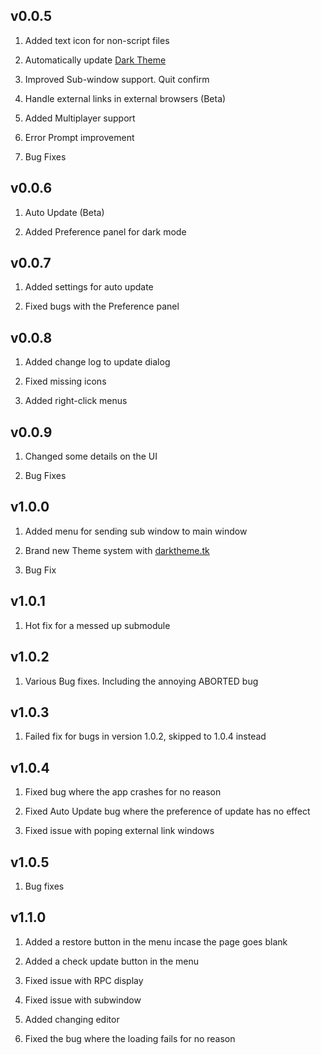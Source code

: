 ## v0.0.5

1. Added text icon for non-script files

2. Automatically update [Dark Theme](https://darktheme.tk)

3. Improved Sub-window support. Quit confirm

4. Handle external links in external browsers (Beta)

5. Added Multiplayer support

6. Error Prompt improvement

7. Bug Fixes

## v0.0.6

1. Auto Update (Beta)

2. Added Preference panel for dark mode

## v0.0.7

1. Added settings for auto update

2. Fixed bugs with the Preference panel

## v0.0.8

1. Added change log to update dialog

2. Fixed missing icons

3. Added right-click menus

## v0.0.9

1. Changed some details on the UI

2. Bug Fixes

## v1.0.0

1. Added menu for sending sub window to main window

2. Brand new Theme system with [darktheme.tk](www.darktheme.tk/themes)

3. Bug Fix

## v1.0.1

1. Hot fix for a messed up submodule

## v1.0.2

1. Various Bug fixes. Including the annoying ABORTED bug

## v1.0.3

1. Failed fix for bugs in version 1.0.2, skipped to 1.0.4 instead

## v1.0.4

1. Fixed bug where the app crashes for no reason

2. Fixed Auto Update bug where the preference of update has no effect

3. Fixed issue with poping external link windows

## v1.0.5

1. Bug fixes

## v1.1.0

1. Added a restore button in the menu incase the page goes blank

2. Added a check update button in the menu

3. Fixed issue with RPC display

4. Fixed issue with subwindow

5. Added changing editor

6. Fixed the bug where the loading fails for no reason